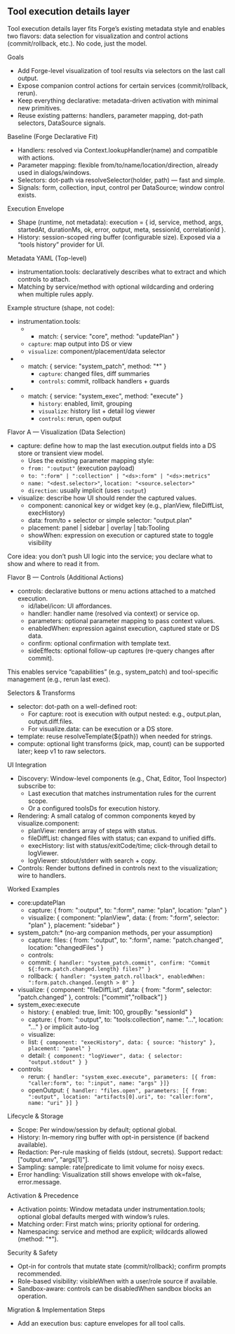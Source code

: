 ## Tool execution details layer
Tool execution details layer fits Forge’s existing metadata style and enables two flavors: data selection for visualization
and control actions (commit/rollback, etc.). No code, just the model.

Goals

- Add Forge-level visualization of tool results via selectors on the last call output.
- Expose companion control actions for certain services (commit/rollback, rerun).
- Keep everything declarative: metadata-driven activation with minimal new primitives.
- Reuse existing patterns: handlers, parameter mapping, dot-path selectors, DataSource signals.

Baseline (Forge Declarative Fit)

- Handlers: resolved via Context.lookupHandler(name) and compatible with actions.
- Parameter mapping: flexible from/to/name/location/direction, already used in dialogs/windows.
- Selectors: dot-path via resolveSelector(holder, path) — fast and simple.
- Signals: form, collection, input, control per DataSource; window control exists.

Execution Envelope

- Shape (runtime, not metadata): execution = { id, service, method, args, startedAt, durationMs, ok, error, output, meta, sessionId, correlationId }.
- History: session-scoped ring buffer (configurable size). Exposed via a “tools history” provider for UI.

Metadata YAML (Top-level)

- instrumentation.tools: declaratively describes what to extract and which controls to attach.
- Matching by service/method with optional wildcarding and ordering when multiple rules apply.

Example structure (shape, not code):

- instrumentation.tools:
    - - match: { service: "core", method: "updatePlan" }
    - `capture`: map output into DS or view
    - `visualize`: component/placement/data selector
- - match: { service: "system_patch", method: "*" }
    - `capture`: changed files, diff summaries
    - `controls`: commit, rollback handlers + guards
- - match: { service: "system_exec", method: "execute" }
    - `history`: enabled, limit, grouping
    - `visualize`: history list + detail log viewer
    - `controls`: rerun, open output

Flavor A — Visualization (Data Selection)

- capture: define how to map the last execution.output fields into a DS store or transient view model.
    - Uses the existing parameter mapping style:
    - `from: ":output"` (execution payload)
    - `to: ":form" | ":collection" | "<ds>:form" | "<ds>:metrics"`
    - `name: "<dest.selector>"`, `location: "<source.selector>"`
    - `direction`: usually implicit (uses `:output`)
- visualize: describe how UI should render the captured values.
    - component: canonical key or widget key (e.g., planView, fileDiffList, execHistory)
    - data: from/to + selector or simple selector: "output.plan"
    - placement: panel | sidebar | overlay | tab:Tooling
    - showWhen: expression on execution or captured state to toggle visibility

Core idea: you don’t push UI logic into the service; you declare what to show and where to read it from.

Flavor B — Controls (Additional Actions)

- controls: declarative buttons or menu actions attached to a matched execution.
    - id/label/icon: UI affordances.
    - handler: handler name (resolved via context) or service op.
    - parameters: optional parameter mapping to pass context values.
    - enabledWhen: expression against execution, captured state or DS data.
    - confirm: optional confirmation with template text.
    - sideEffects: optional follow-up captures (re-query changes after commit).

This enables service “capabilities” (e.g., system_patch) and tool-specific management (e.g., rerun last exec).

Selectors & Transforms

- selector: dot-path on a well-defined root:
    - For capture: root is execution with output nested: e.g., output.plan, output.diff.files.
    - For visualize.data: can be execution or a DS store.
- template: reuse resolveTemplate(${path}) when needed for strings.
- compute: optional light transforms (pick, map, count) can be supported later; keep v1 to raw selectors.

UI Integration

- Discovery: Window-level components (e.g., Chat, Editor, Tool Inspector) subscribe to:
    - Last execution that matches instrumentation rules for the current scope.
    - Or a configured toolsDs for execution history.
- Rendering: A small catalog of common components keyed by visualize.component:
    - planView: renders array of steps with status.
    - fileDiffList: changed files with status; can expand to unified diffs.
    - execHistory: list with status/exitCode/time; click-through detail to logViewer.
    - logViewer: stdout/stderr with search + copy.
- Controls: Render buttons defined in controls next to the visualization; wire to handlers.

Worked Examples

- core:updatePlan
    - capture: { from: ":output", to: ":form", name: "plan", location: "plan" }
    - visualize: { component: "planView", data: { from: ":form", selector: "plan" }, placement: "sidebar" }
- system_patch:* (no-arg companion methods, per your assumption)
    - capture: files: { from: ":output", to: ":form", name: "patch.changed", location: "changedFiles" }
    - controls:
    - commit: `{ handler: "system_patch.commit", confirm: "Commit ${:form.patch.changed.length} files?" }`
    - rollback: `{ handler: "system_patch.rollback", enabledWhen: ":form.patch.changed.length > 0" }`
- visualize: { component: "fileDiffList", data: { from: ":form", selector: "patch.changed" }, controls: ["commit","rollback"] }
- system_exec:execute
    - history: { enabled: true, limit: 100, groupBy: "sessionId" }
    - capture: { from: ":output", to: "tools:collection", name: "...", location: "..." } or implicit auto-log
    - visualize:
    - list: `{ component: "execHistory", data: { source: "history" }, placement: "panel" }`
    - detail: `{ component: "logViewer", data: { selector: "output.stdout" } }`
- controls:
    - rerun: `{ handler: "system_exec.execute", parameters: [{ from: "caller:form", to: ":input", name: "args" }]}`
    - openOutput: `{ handler: "files.open", parameters: [{ from: ":output", location: "artifacts[0].uri", to: "caller:form", name: "uri" }] }`

Lifecycle & Storage

- Scope: Per window/session by default; optional global.
- History: In-memory ring buffer with opt-in persistence (if backend available).
- Redaction: Per-rule masking of fields (stdout, secrets). Support redact: ["output.env", "args[1]"].
- Sampling: sample: rate|predicate to limit volume for noisy execs.
- Error handling: Visualization still shows envelope with ok=false, error.message.

Activation & Precedence

- Activation points: Window metadata under instrumentation.tools; optional global defaults merged with window’s rules.
- Matching order: First match wins; priority optional for ordering.
- Namespacing: service and method are explicit; wildcards allowed (method: "*").

Security & Safety

- Opt-in for controls that mutate state (commit/rollback); confirm prompts recommended.
- Role-based visibility: visibleWhen with a user/role source if available.
- Sandbox-aware: controls can be disabledWhen sandbox blocks an operation.

Migration & Implementation Steps

- Add an execution bus: capture envelopes for all tool calls.
